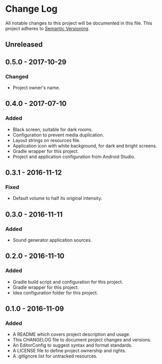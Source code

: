 # Change Log

All notable changes to this project will be documented in this file. This
project adheres to [Semantic Versioning](http://semver.org).

## Unreleased

## 0.5.0 - 2017-10-29

### Changed

  - Project owner's name.

## 0.4.0 - 2017-07-10

### Added

  - Black screen, suitable for dark rooms.
  - Configuration to prevent media duplication.
  - Layout strings on resources file.
  - Application icon with white background, for dark and bright screens.
  - Gradle wrapper for this project.
  - Project and application configuration from Android Studio.

## 0.3.1 - 2016-11-12

### Fixed

  - Default volume to half its original intensity.

## 0.3.0 - 2016-11-11

### Added

  - Sound generator application sources.

## 0.2.0 - 2016-11-10

### Added

  - Gradle build script and configuration for this project.
  - Gradle wrapper for this project.
  - Idea configuration folder for this project.

## 0.1.0 - 2016-11-09

### Added

  - A README which covers project description and usage.
  - This CHANGELOG file to document project changes and versions.
  - An EditorConfig to suggest syntax and format standards.
  - A LICENSE file to define project ownership and rights.
  - A .gitignore list for untracked resources.
